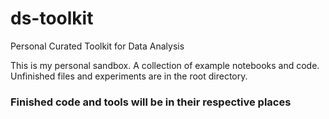 # ds-toolkit
Personal Curated Toolkit for Data Analysis

This is my personal sandbox. A collection of example notebooks and code. 
Unfinished files and experiments are in the root directory.

### Finished code and tools will be in their respective places ###

